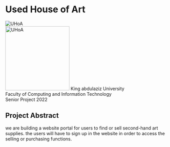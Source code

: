 # Used House of Art
![UHoA](https://user-images.githubusercontent.com/71409736/160405257-77eda0f5-a355-414e-9bc3-06d92d40127f.png)<br />
<img src="https://user-images.githubusercontent.com/71409736/160405257-77eda0f5-a355-414e-9bc3-06d92d40127f.png" width="200" alt="UHoA" style="max-width: 100%;">
King abdulaziz University<br />
Faculty of Computing and Information Technology<br />
Senior Project 2022

## Project Abstract
we are building a website portal for users to find or sell second-hand art supplies.
the users will have to sign up in the website in order to access the selling or purchasing functions.

